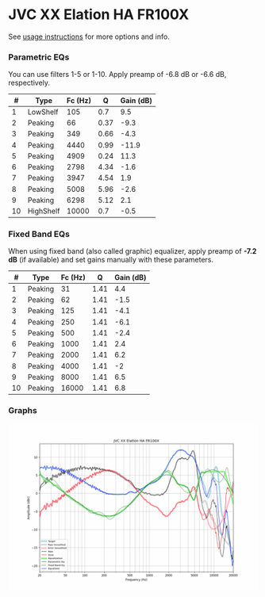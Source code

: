# JVC XX Elation HA FR100X
See [usage instructions](https://github.com/jaakkopasanen/AutoEq#usage) for more options and info.

### Parametric EQs
You can use filters 1-5 or 1-10. Apply preamp of -6.8 dB or -6.6 dB, respectively.

|   # | Type      |   Fc (Hz) |    Q |   Gain (dB) |
|-----|-----------|-----------|------|-------------|
|   1 | LowShelf  |       105 | 0.7  |         9.5 |
|   2 | Peaking   |        66 | 0.37 |        -9.3 |
|   3 | Peaking   |       349 | 0.66 |        -4.3 |
|   4 | Peaking   |      4440 | 0.99 |       -11.9 |
|   5 | Peaking   |      4909 | 0.24 |        11.3 |
|   6 | Peaking   |      2798 | 4.34 |        -1.6 |
|   7 | Peaking   |      3947 | 4.54 |         1.9 |
|   8 | Peaking   |      5008 | 5.96 |        -2.6 |
|   9 | Peaking   |      6298 | 5.12 |         2.1 |
|  10 | HighShelf |     10000 | 0.7  |        -0.5 |

### Fixed Band EQs
When using fixed band (also called graphic) equalizer, apply preamp of **-7.2 dB** (if available) and set gains manually with these parameters.

|   # | Type    |   Fc (Hz) |    Q |   Gain (dB) |
|-----|---------|-----------|------|-------------|
|   1 | Peaking |        31 | 1.41 |         4.4 |
|   2 | Peaking |        62 | 1.41 |        -1.5 |
|   3 | Peaking |       125 | 1.41 |        -4.1 |
|   4 | Peaking |       250 | 1.41 |        -6.1 |
|   5 | Peaking |       500 | 1.41 |        -2.4 |
|   6 | Peaking |      1000 | 1.41 |         2.4 |
|   7 | Peaking |      2000 | 1.41 |         6.2 |
|   8 | Peaking |      4000 | 1.41 |        -2   |
|   9 | Peaking |      8000 | 1.41 |         6.5 |
|  10 | Peaking |     16000 | 1.41 |         6.8 |

### Graphs
![](./JVC%20XX%20Elation%20HA%20FR100X.png)
